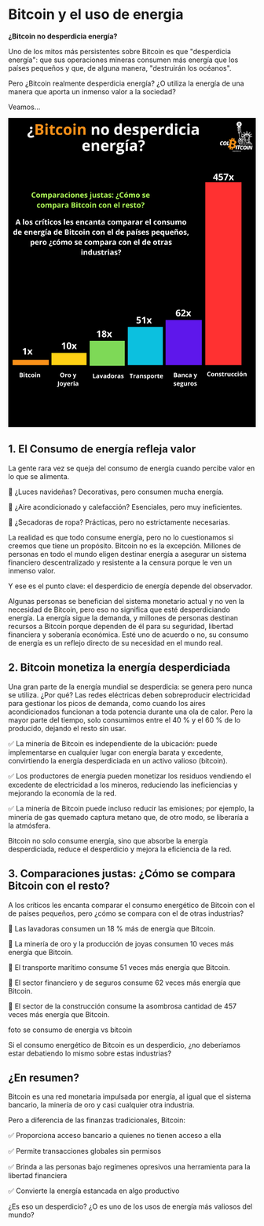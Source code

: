 # Bitcoin y el uso de energia

**¿Bitcoin no desperdicia energía?**

Uno de los mitos más persistentes sobre Bitcoin es que "desperdicia energía": que sus operaciones mineras consumen más energía que los países pequeños y que, de alguna manera, "destruirán los océanos".

Pero ¿Bitcoin realmente desperdicia energía? ¿O utiliza la energía de una manera que aporta un inmenso valor a la sociedad?

Veamos...

![bitcoin vs energia](./assets/images/bitcoin-energia.png)

## 1. El Consumo de energía refleja valor

La gente rara vez se queja del consumo de energía cuando percibe valor en lo que se alimenta.

🔹 ¿Luces navideñas? Decorativas, pero consumen mucha energía.

🔹 ¿Aire acondicionado y calefacción? Esenciales, pero muy ineficientes.

🔹 ¿Secadoras de ropa? Prácticas, pero no estrictamente necesarias.

La realidad es que todo consume energía, pero no lo cuestionamos si creemos que tiene un propósito. Bitcoin no es la excepción. Millones de personas en todo el mundo eligen destinar energía a asegurar un sistema financiero descentralizado y resistente a la censura porque le ven un inmenso valor.

Y ese es el punto clave: el desperdicio de energía depende del observador.

Algunas personas se benefician del sistema monetario actual y no ven la necesidad de Bitcoin, pero eso no significa que esté desperdiciando energía. La energía sigue la demanda, y millones de personas destinan recursos a Bitcoin porque dependen de él para su seguridad, libertad financiera y soberanía económica. Esté uno de acuerdo o no, su consumo de energía es un reflejo directo de su necesidad en el mundo real.

## 2. Bitcoin monetiza la energía desperdiciada

Una gran parte de la energía mundial se desperdicia: se genera pero nunca se utiliza. ¿Por qué? Las redes eléctricas deben sobreproducir electricidad para gestionar los picos de demanda, como cuando los aires acondicionados funcionan a toda potencia durante una ola de calor. Pero la mayor parte del tiempo, solo consumimos entre el 40 % y el 60 % de lo producido, dejando el resto sin usar.

✅ La minería de Bitcoin es independiente de la ubicación: puede implementarse en cualquier lugar con energía barata y excedente, convirtiendo la energía desperdiciada en un activo valioso (bitcoin).

✅ Los productores de energía pueden monetizar los residuos vendiendo el excedente de electricidad a los mineros, reduciendo las ineficiencias y mejorando la economía de la red.

✅ La minería de Bitcoin puede incluso reducir las emisiones; por ejemplo, la minería de gas quemado captura metano que, de otro modo, se liberaría a la atmósfera.

Bitcoin no solo consume energía, sino que absorbe la energía desperdiciada, reduce el desperdicio y mejora la eficiencia de la red.

## 3. Comparaciones justas: ¿Cómo se compara Bitcoin con el resto?

A los críticos les encanta comparar el consumo energético de Bitcoin con el de países pequeños, pero ¿cómo se compara con el de otras industrias?

🔹 Las lavadoras consumen un 18 % más de energía que Bitcoin.

🔹 La minería de oro y la producción de joyas consumen 10 veces más energía que Bitcoin.

🔹 El transporte marítimo consume 51 veces más energía que Bitcoin.

🔹 El sector financiero y de seguros consume 62 veces más energía que Bitcoin.

🔹 El sector de la construcción consume la asombrosa cantidad de 457 veces más energía que Bitcoin.

foto se consumo de energia vs bitcoin

Si el consumo energético de Bitcoin es un desperdicio, ¿no deberíamos estar debatiendo lo mismo sobre estas industrias?

## ¿En resumen?

Bitcoin es una red monetaria impulsada por energía, al igual que el sistema bancario, la minería de oro y casi cualquier otra industria.

Pero a diferencia de las finanzas tradicionales, Bitcoin:

✅ Proporciona acceso bancario a quienes no tienen acceso a ella

✅ Permite transacciones globales sin permisos

✅ Brinda a las personas bajo regímenes opresivos una herramienta para la libertad financiera

✅ Convierte la energía estancada en algo productivo

¿Es eso un desperdicio? ¿O es uno de los usos de energía más valiosos del mundo?